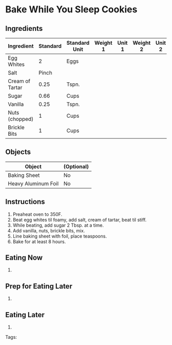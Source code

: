# Bake While You Sleep Cookies

## Ingredients

|      Ingredient         | Standard | Standard Unit | Weight 1 | Unit 1 | Weight 2 | Unit 2 |
|      ----------         | -------- | ------------- | -------- | ------ | -------- | ------ |
| Egg Whites              | 2        | Eggs          |          |        |          |        |
| Salt                    | Pinch    |               |          |        |          |        |
| Cream of Tartar         | 0.25     | Tspn.         |          |        |          |        |
| Sugar                   | 0.66     | Cups          |          |        |          |        |
| Vanilla                 | 0.25     | Tspn.         |          |        |          |        |
| Nuts (chopped)          | 1        | Cups          |          |        |          |        |
| Brickle Bits            | 1        | Cups          |          |        |          |        |

## Objects

|        Object        | (Optional) |
|        ------        | ---------- |
| Baking Sheet         | No         |
| Heavy Aluminum Foil  | No         |

## Instructions

1. Preaheat oven to 350F.
2. Beat egg whites til foamy, add salt, cream of tartar, beat til stiff.
3. While beating, add sugar 2 Tbsp. at a time. 
4. Add vanilla, nuts, brickle bits, mix.
5. Line baking sheet with foil, place teaspoons.
6. Bake for at least 8 hours.

## Eating Now

1. 

## Prep for Eating Later

1. 

## Eating Later

1. 

Tags: 
